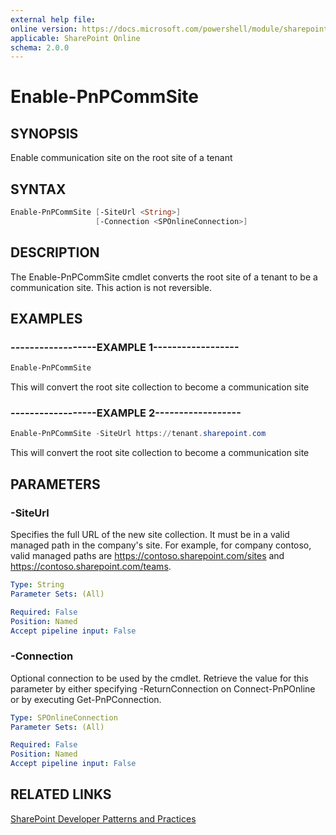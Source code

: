 ```yaml
---
external help file:
online version: https://docs.microsoft.com/powershell/module/sharepoint-pnp/enable-pnpcommsite
applicable: SharePoint Online
schema: 2.0.0
---
```

# Enable-PnPCommSite

## SYNOPSIS
Enable communication site on the root site of a tenant

## SYNTAX 

```powershell
Enable-PnPCommSite [-SiteUrl <String>]
                   [-Connection <SPOnlineConnection>]
```

## DESCRIPTION
The Enable-PnPCommSite cmdlet converts the root site of a tenant to be a communication site. This action is not reversible.

## EXAMPLES

### ------------------EXAMPLE 1------------------
```powershell
Enable-PnPCommSite
```

This will convert the root site collection to become a communication site

### ------------------EXAMPLE 2------------------
```powershell
Enable-PnPCommSite -SiteUrl https://tenant.sharepoint.com
```

This will convert the root site collection to become a communication site

## PARAMETERS

### -SiteUrl
Specifies the full URL of the new site collection. It must be in a valid managed path in the company's site. For example, for company contoso, valid managed paths are https://contoso.sharepoint.com/sites and https://contoso.sharepoint.com/teams.

```yaml
Type: String
Parameter Sets: (All)

Required: False
Position: Named
Accept pipeline input: False
```

### -Connection
Optional connection to be used by the cmdlet. Retrieve the value for this parameter by either specifying -ReturnConnection on Connect-PnPOnline or by executing Get-PnPConnection.

```yaml
Type: SPOnlineConnection
Parameter Sets: (All)

Required: False
Position: Named
Accept pipeline input: False
```

## RELATED LINKS

[SharePoint Developer Patterns and Practices](https://aka.ms/sppnp)